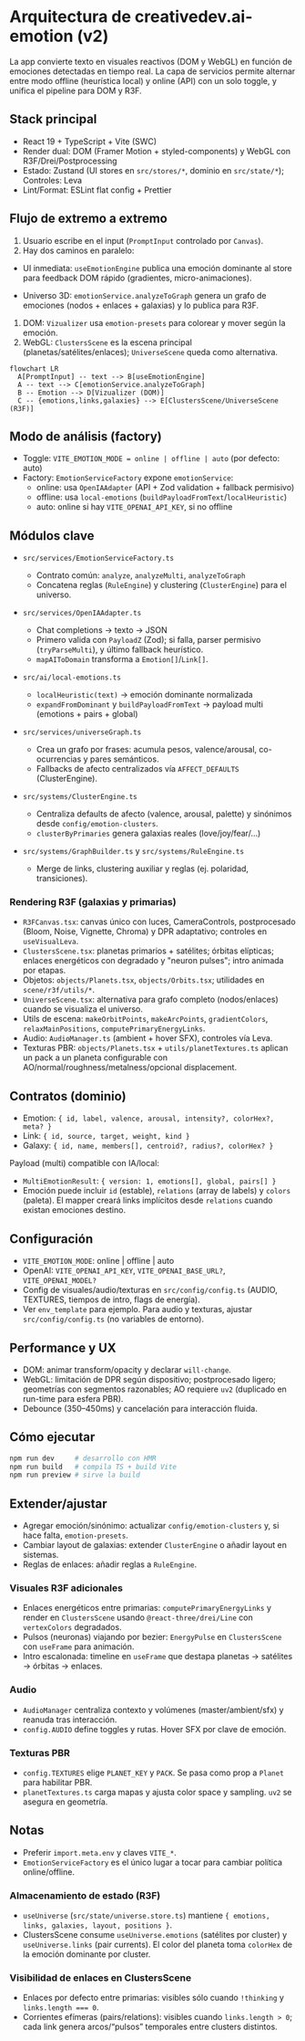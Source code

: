# Arquitectura de creativedev.ai-emotion (v2)

La app convierte texto en visuales reactivos (DOM y WebGL) en función de emociones detectadas en tiempo real. La capa de servicios permite alternar entre modo offline (heurística local) y online (API) con un solo toggle, y unifica el pipeline para DOM y R3F.

## Stack principal

- React 19 + TypeScript + Vite (SWC)
- Render dual: DOM (Framer Motion + styled-components) y WebGL con R3F/Drei/Postprocessing
- Estado: Zustand (UI stores en `src/stores/*`, dominio en `src/state/*`); Controles: Leva
- Lint/Format: ESLint flat config + Prettier

## Flujo de extremo a extremo

1. Usuario escribe en el input (`PromptInput` controlado por `Canvas`).
2. Hay dos caminos en paralelo:

- UI inmediata: `useEmotionEngine` publica una emoción dominante al store para feedback DOM rápido (gradientes, micro-animaciones).

- Universo 3D: `emotionService.analyzeToGraph` genera un grafo de emociones (nodos + enlaces + galaxias) y lo publica para R3F.

1. DOM: `Vizualizer` usa `emotion-presets` para colorear y mover según la emoción.
2. WebGL: `ClustersScene` es la escena principal (planetas/satélites/enlaces); `UniverseScene` queda como alternativa.

```mermaid
flowchart LR
  A[PromptInput] -- text --> B[useEmotionEngine]
  A -- text --> C[emotionService.analyzeToGraph]
  B -- Emotion --> D[Vizualizer (DOM)]
  C -- {emotions,links,galaxies} --> E[ClustersScene/UniverseScene (R3F)]
```

## Modo de análisis (factory)

- Toggle: `VITE_EMOTION_MODE = online | offline | auto` (por defecto: auto)
- Factory: `EmotionServiceFactory` expone `emotionService`:
  - online: usa `OpenIAAdapter` (API + Zod validation + fallback permisivo)
  - offline: usa `local-emotions` (`buildPayloadFromText`/`localHeuristic`)
  - auto: online si hay `VITE_OPENAI_API_KEY`, si no offline

## Módulos clave

- `src/services/EmotionServiceFactory.ts`
  - Contrato común: `analyze`, `analyzeMulti`, `analyzeToGraph`
  - Concatena reglas (`RuleEngine`) y clustering (`ClusterEngine`) para el universo.

- `src/services/OpenIAAdapter.ts`
  - Chat completions → texto → JSON
  - Primero valida con `PayloadZ` (Zod); si falla, parser permisivo (`tryParseMulti`), y último fallback heurístico.
  - `mapAIToDomain` transforma a `Emotion[]`/`Link[]`.

- `src/ai/local-emotions.ts`
  - `localHeuristic(text)` → emoción dominante normalizada
  - `expandFromDominant` y `buildPayloadFromText` → payload multi (emotions + pairs + global)

- `src/services/universeGraph.ts`
  - Crea un grafo por frases: acumula pesos, valence/arousal, co-ocurrencias y pares semánticos.
  - Fallbacks de afecto centralizados vía `AFFECT_DEFAULTS` (ClusterEngine).

- `src/systems/ClusterEngine.ts`
  - Centraliza defaults de afecto (valence, arousal, palette) y sinónimos desde `config/emotion-clusters`.
  - `clusterByPrimaries` genera galaxias reales (love/joy/fear/…)

- `src/systems/GraphBuilder.ts` y `src/systems/RuleEngine.ts`
  - Merge de links, clustering auxiliar y reglas (ej. polaridad, transiciones).

### Rendering R3F (galaxias y primarias)

- `R3FCanvas.tsx`: canvas único con luces, CameraControls, postprocesado (Bloom, Noise, Vignette, Chroma) y DPR adaptativo; controles en `useVisualLeva`.
- `ClustersScene.tsx`: planetas primarios + satélites; órbitas elípticas; enlaces energéticos con degradado y "neuron pulses"; intro animada por etapas.
- Objetos: `objects/Planets.tsx`, `objects/Orbits.tsx`; utilidades en `scene/r3f/utils/*`.
- `UniverseScene.tsx`: alternativa para grafo completo (nodos/enlaces) cuando se visualiza el universo.
- Utils de escena: `makeOrbitPoints`, `makeArcPoints`, `gradientColors`, `relaxMainPositions`, `computePrimaryEnergyLinks`.
- Audio: `AudioManager.ts` (ambient + hover SFX), controles vía Leva.
- Texturas PBR: `objects/Planets.tsx` + `utils/planetTextures.ts` aplican un pack a un planeta configurable con AO/normal/roughness/metalness/opcional displacement.

## Contratos (dominio)

- Emotion: `{ id, label, valence, arousal, intensity?, colorHex?, meta? }`
- Link: `{ id, source, target, weight, kind }`
- Galaxy: `{ id, name, members[], centroid?, radius?, colorHex? }`

Payload (multi) compatible con IA/local:

- `MultiEmotionResult`: `{ version: 1, emotions[], global, pairs[] }`
- Emoción puede incluir `id` (estable), `relations` (array de labels) y `colors` (paleta). El mapper creará links implícitos desde `relations` cuando existan emociones destino.

## Configuración

- `VITE_EMOTION_MODE`: online | offline | auto
- OpenAI: `VITE_OPENAI_API_KEY`, `VITE_OPENAI_BASE_URL?`, `VITE_OPENAI_MODEL?`
- Config de visuales/audio/texturas en `src/config/config.ts` (AUDIO, TEXTURES, tiempos de intro, flags de energía).
- Ver `env_template` para ejemplo. Para audio y texturas, ajustar `src/config/config.ts` (no variables de entorno).

## Performance y UX

- DOM: animar transform/opacity y declarar `will-change`.
- WebGL: limitación de DPR según dispositivo; postprocesado ligero; geometrías con segmentos razonables; AO requiere `uv2` (duplicado en run-time para esfera PBR).
- Debounce (350–450ms) y cancelación para interacción fluida.

## Cómo ejecutar

```powershell
npm run dev     # desarrollo con HMR
npm run build   # compila TS + build Vite
npm run preview # sirve la build
```

## Extender/ajustar

- Agregar emoción/sinónimo: actualizar `config/emotion-clusters` y, si hace falta, `emotion-presets`.
- Cambiar layout de galaxias: extender `ClusterEngine` o añadir layout en sistemas.
- Reglas de enlaces: añadir reglas a `RuleEngine`.

### Visuales R3F adicionales

- Enlaces energéticos entre primarias: `computePrimaryEnergyLinks` y render en `ClustersScene` usando `@react-three/drei/Line` con `vertexColors` degradados.
- Pulsos (neuronas) viajando por bezier: `EnergyPulse` en `ClustersScene` con `useFrame` para animación.
- Intro escalonada: timeline en `useFrame` que destapa planetas → satélites → órbitas → enlaces.

### Audio

- `AudioManager` centraliza contexto y volúmenes (master/ambient/sfx) y reanuda tras interacción.
- `config.AUDIO` define toggles y rutas. Hover SFX por clave de emoción.

### Texturas PBR

- `config.TEXTURES` elige `PLANET_KEY` y `PACK`. Se pasa como prop a `Planet` para habilitar PBR.
- `planetTextures.ts` carga mapas y ajusta color space y sampling. `uv2` se asegura en geometría.

## Notas

- Preferir `import.meta.env` y claves `VITE_*`.
- `EmotionServiceFactory` es el único lugar a tocar para cambiar política online/offline.

### Almacenamiento de estado (R3F)

- `useUniverse` (`src/state/universe.store.ts`) mantiene `{ emotions, links, galaxies, layout, positions }`.
- ClustersScene consume `useUniverse.emotions` (satélites por cluster) y `useUniverse.links` (pair currents). El color del planeta toma `colorHex` de la emoción dominante por cluster.

### Visibilidad de enlaces en ClustersScene

- Enlaces por defecto entre primarias: visibles sólo cuando `!thinking` y `links.length === 0`.
- Corrientes efímeras (pairs/relations): visibles cuando `links.length > 0`; cada link genera arcos/“pulsos” temporales entre clusters distintos.
